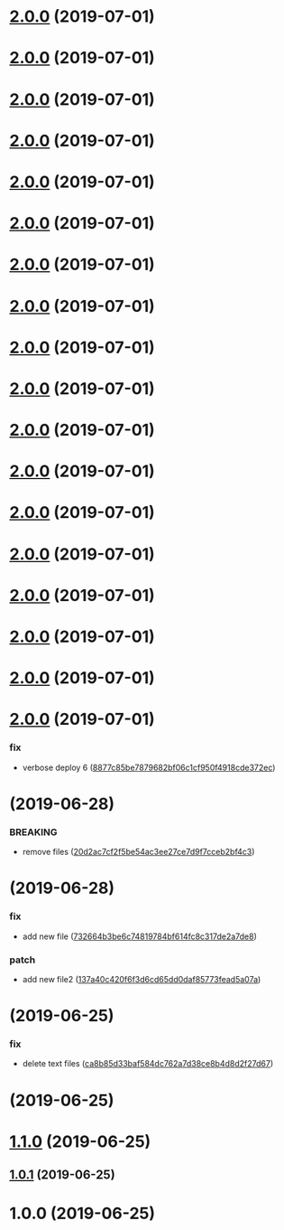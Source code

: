 # [2.0.0](https://github.com/miha1/release-it-test/compare/v2.0.18...v2.0.0) (2019-07-01)

# [2.0.0](https://github.com/miha1/release-it-test/compare/v2.0.17...v2.0.0) (2019-07-01)

# [2.0.0](https://github.com/miha1/release-it-test/compare/v2.0.16...v2.0.0) (2019-07-01)

# [2.0.0](https://github.com/miha1/release-it-test/compare/v2.0.15...v2.0.0) (2019-07-01)

# [2.0.0](https://github.com/miha1/release-it-test/compare/v2.0.14...v2.0.0) (2019-07-01)

# [2.0.0](https://github.com/miha1/release-it-test/compare/v2.0.13...v2.0.0) (2019-07-01)

# [2.0.0](https://github.com/miha1/release-it-test/compare/v2.0.12...v2.0.0) (2019-07-01)

# [2.0.0](https://github.com/miha1/release-it-test/compare/v2.0.11...v2.0.0) (2019-07-01)

# [2.0.0](https://github.com/miha1/release-it-test/compare/v2.0.10...v2.0.0) (2019-07-01)

# [2.0.0](https://github.com/miha1/release-it-test/compare/v2.0.9...v2.0.0) (2019-07-01)

# [2.0.0](https://github.com/miha1/release-it-test/compare/v2.0.8...v2.0.0) (2019-07-01)

# [2.0.0](https://github.com/miha1/release-it-test/compare/v2.0.7...v2.0.0) (2019-07-01)

# [2.0.0](https://github.com/miha1/release-it-test/compare/v2.0.6...v2.0.0) (2019-07-01)

# [2.0.0](https://github.com/miha1/release-it-test/compare/v2.0.5...v2.0.0) (2019-07-01)

# [2.0.0](https://github.com/miha1/release-it-test/compare/v2.0.4...v2.0.0) (2019-07-01)

# [2.0.0](https://github.com/miha1/release-it-test/compare/v2.0.3...v2.0.0) (2019-07-01)

# [2.0.0](https://github.com/miha1/release-it-test/compare/v2.0.2...v2.0.0) (2019-07-01)

# [2.0.0](https://github.com/miha1/release-it-test/compare/v2.0.1...v2.0.0) (2019-07-01)


### fix

* verbose deploy 6 ([8877c85be7879682bf06c1cf950f4918cde372ec](https://github.com/miha1/release-it-test/commit/8877c85be7879682bf06c1cf950f4918cde372ec))



#  (2019-06-28)


### BREAKING

* remove files ([20d2ac7cf2f5be54ac3ee27ce7d9f7cceb2bf4c3](https://github.com/miha1/release-it-test/commit/20d2ac7cf2f5be54ac3ee27ce7d9f7cceb2bf4c3))

#  (2019-06-28)


### fix

* add new file ([732664b3be6c74819784bf614fc8c317de2a7de8](https://github.com/miha1/release-it-test/commit/732664b3be6c74819784bf614fc8c317de2a7de8))

### patch

* add new file2 ([137a40c420f6f3d6cd65dd0daf85773fead5a07a](https://github.com/miha1/release-it-test/commit/137a40c420f6f3d6cd65dd0daf85773fead5a07a))

#  (2019-06-25)


### fix

* delete text files ([ca8b85d33baf584dc762a7d38ce8b4d8d2f27d67](https://github.com/miha1/release-it-test/commit/ca8b85d33baf584dc762a7d38ce8b4d8d2f27d67))

#  (2019-06-25)




# [1.1.0](https://github.com/miha1/release-it-test/compare/1.0.1...1.1.0) (2019-06-25)




## [1.0.1](https://github.com/miha1/release-it-test/compare/1.0.0...1.0.1) (2019-06-25)




# 1.0.0 (2019-06-25)

